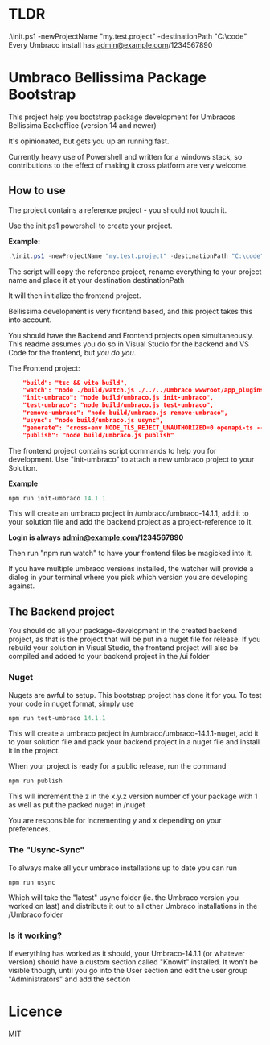# TLDR
.\init.ps1 -newProjectName "my.test.project" -destinationPath "C:\code"
Every Umbraco install has admin@example.com/1234567890

# Umbraco Bellissima Package Bootstrap
This project help you bootstrap package development for Umbracos Bellissima Backoffice (version 14 and newer)

It's opinionated, but gets you up an running fast.

Currently heavy use of Powershell and written for a windows stack, so contributions to the effect of making it cross platform are very welcome.

## How to use
The project contains a reference project - you should not touch it.

Use the init.ps1 powershell to create your project.

**Example:**
```powershell
.\init.ps1 -newProjectName "my.test.project" -destinationPath "C:\code"
```
The script will copy the reference project, rename everything to your project name and place it at your destination destinationPath

It will then initialize the frontend project.

Bellissima development is very frontend based, and this project takes this into account.

You should have the Backend and Frontend projects open simultaneously. This readme assumes you do so in Visual Studio for the backend and VS Code for the frontend, but *you do you*.

The Frontend project:
```json
    "build": "tsc && vite build",
    "watch": "node ./build/watch.js ./../../Umbraco wwwroot/app_plugins/Package.Reference.Project.Frontend",
    "init-umbraco": "node build/umbraco.js init-umbraco",
    "test-umbraco": "node build/umbraco.js test-umbraco",
    "remove-umbraco": "node build/umbraco.js remove-umbraco",
    "usync": "node build/umbraco.js usync",
    "generate": "cross-env NODE_TLS_REJECT_UNAUTHORIZED=0 openapi-ts --file openapi-ts.config.ts",
    "publish": "node build/umbraco.js publish"
```

The frontend project contains script commands to help you for development. Use "init-umbraco" to attach a new umbraco project to your Solution.

**Example**
```powershell
npm run init-umbraco 14.1.1
```

This will create an umbraco project in /umbraco/umbraco-14.1.1, add it to your solution file and add the backend project as a project-reference to it.

**Login is always admin@example.com/1234567890**

Then run "npm run watch" to have your frontend files be magicked into it.

If you have multiple umbraco versions installed, the watcher will provide a dialog in your terminal where you pick which version you are developing against.

## The Backend project
You should do all your package-development in the created backend project, as that is the project that will be put in a nuget file for release. If you rebuild your solution in Visual Studio, the frontend project will also be compiled and added to your backend project in the /ui folder

### Nuget
Nugets are awful to setup. This bootstrap project has done it for you. To test your code in nuget format, simply use

```powershell
npm run test-umbraco 14.1.1
```
This will create a umbraco project in /umbraco/umbraco-14.1.1-nuget, add it to your solution file and pack your backend project in a nuget file and install it in the project.

When your project is ready for a public release, run the command

```powershell
npm run publish
```
This will increment the z in the x.y.z version number of your package with 1 as well as put the packed nuget in /nuget

You are responsible for incrementing y and x depending on your preferences.

### The "Usync-Sync"

To always make all your umbraco installations up to date you can run

```powershell
npm run usync
```

Which will take the "latest" usync folder (ie. the Umbraco version you worked on last) and distribute it out to all other Umbraco installations in the /Umbraco folder

### Is it working?

If everything has worked as it should, your Umbraco-14.1.1 (or whatever version) should have a custom section called "Knowit" installed. It won't be visible though, until you go into the User section and edit the user group "Administrators" and add the section

# Licence

MIT